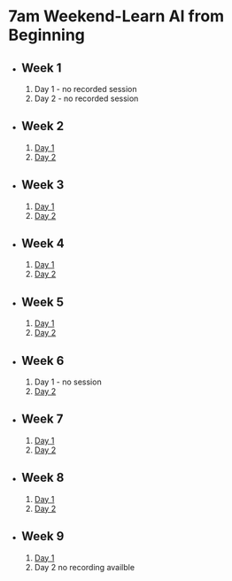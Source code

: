 # 7am Weekend-Learn AI from Beginning

- ## Week 1

   1. Day 1 - no recorded session
   2. Day 2 - no recorded session

- ## Week 2

   1. [Day 1](https://www.facebook.com/iCodeguru/videos/3335740576572466)
   2. [Day 2](https://www.facebook.com/iCodeguru/videos/326690243644276)

- ## Week 3

   1. [Day 1](https://www.facebook.com/iCodeguru/videos/742789204379409)
   2. [Day 2](https://www.facebook.com/iCodeguru/videos/246241158366473)

- ## Week 4

   1. [Day 1](https://www.facebook.com/iCodeguru/videos/1040926463844693)
   2. [Day 2](https://www.facebook.com/iCodeguru/videos/306547788432342)

- ## Week 5

   1. [Day 1](https://www.facebook.com/iCodeguru/videos/838245574741667)
   2. [Day 2](https://www.facebook.com/iCodeguru/videos/216139018222430)

- ## Week 6

   1. Day 1 - no session
   2. [Day 2](https://www.facebook.com/iCodeguru/videos/714825570405406)

- ## Week 7

   1. [Day 1](https://web.facebook.com/iCodeguru/videos/3607534109495655)
   2. [Day 2](https://web.facebook.com/iCodeguru/videos/1084014452789756)

- ## Week 8

   1. [Day 1](https://www.facebook.com/iCodeguru/videos/235394646283819)
   2. [Day 2](https://www.facebook.com/iCodeguru/videos/266765783099307)

- ## Week 9

   1. [Day 1](https://www.facebook.com/iCodeguru/videos/918417686107106)
   2. Day 2 no recording availble

<!-- - ## Week 

   1. [Day 1]()
   2. [Day 2]() -->
